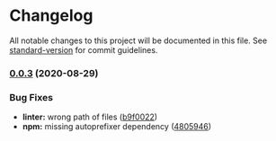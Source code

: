 # Changelog

All notable changes to this project will be documented in this file. See [standard-version](https://github.com/conventional-changelog/standard-version) for commit guidelines.

### [0.0.3](https://github.com/matchlayer/staticline/compare/v0.0.2...v0.0.3) (2020-08-29)


### Bug Fixes

* **linter:** wrong path of files ([b9f0022](https://github.com/matchlayer/staticline/commit/b9f0022e92285aac4a5064a41ecd3cf2a9c393f7))
* **npm:** missing autoprefixer dependency ([4805946](https://github.com/matchlayer/staticline/commit/4805946f3847efc464d2e7acf79bb044a5c44bc4))
